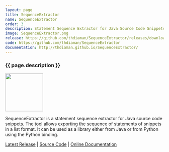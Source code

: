 ```yaml
---
layout: page
title: SequenceExtractor
name: SequenceExtractor
order: 3
description: Statement Sequence Extractor for Java Source Code Snippets
image: SequenceExtractor.png
release: https://github.com/thdiaman/SequenceExtractor/releases/download/v0.2/SequenceExtractor-0.2.zip
code: https://github.com/thdiaman/SequenceExtractor
documentation: http://thdiaman.github.io/SequenceExtractor/
---
```


<h3>{{ page.description }}</h3>

<img class="alignleft" src="{{ page.image }}" style="height: 120px;"/>

SequenceExtractor is a statement sequence extractor for Java source code snippets. The tool allows exporting the sequence of statements of snippets in a list format. It can be used as a library either from Java or from Python using the Python binding.

<a target="_blank" href="{{ page.release }}">Latest Release</a> |
<a target="_blank" href="{{ page.code }}">Source Code</a> |
<a target="_blank" href="{{ page.documentation }}">Online Documentation</a>
